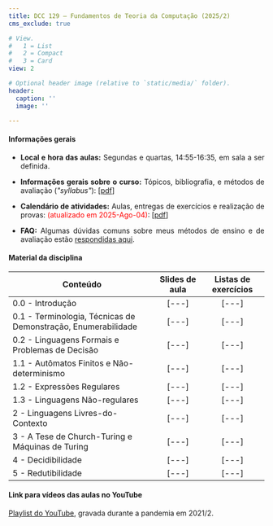 ```yaml
---
title: DCC 129 – Fundamentos de Teoria da Computação (2025/2)
cms_exclude: true

# View.
#   1 = List
#   2 = Compact
#   3 = Card
view: 2

# Optional header image (relative to `static/media/` folder).
header:
  caption: ''
  image: ''

---
```


<div style="text-align: justify"> 

#### Informações gerais

- **Local e hora das aulas:** Segundas e quartas, 14:55-16:35, em sala a ser definida.

- **Informações gerais sobre o curso:** Tópicos, bibliografia, e métodos de avaliação (*"syllabus"*): [[pdf](https://homepages.dcc.ufmg.br/~msalvim/courses/ftc/Aula0.0_InformacoesGerais%5bstill%5d.pdf)]

- **Calendário de atividades:** Aulas, entregas de exercícios e realização de provas: 
<span style="color:red">(atualizado em 2025-Ago-04)</span>: [[pdf](https://homepages.dcc.ufmg.br/~msalvim/courses/ftc/FTC-2025-2%20-%20Cronograma.pdf)] 

<!-- - <span style="color:red">**Seminários:**</span>
    - <span style="color:red">Instruções:</span> [[pdf]](https://homepages.dcc.ufmg.br/~msalvim/courses/ftc/seminario%5binstrucoes%5d.pdf)
    - <span style="color:red">Grupos, tópicos e datas de apresentação:</span> [[pdf]](https://homepages.dcc.ufmg.br/~msalvim/courses/ftc/seminarios-grupos-topicos.pdf) -->

- **FAQ:** Algumas dúvidas comuns sobre meus métodos de ensino e de avaliação estão [respondidas aqui](../../faqs/teaching-grading/).

#### Material da disciplina

| Conteúdo | Slides de aula | Listas de exercícios |
| --- | :---: | :---: | 
| 0.0 - Introdução | [---] | [---] | 
| 0.1 - Terminologia, Técnicas de Demonstração, Enumerabilidade | [---] | [---] | 
| 0.2 - Linguagens Formais e Problemas de Decisão | [---] | [---] | 
| 1.1 - Autômatos Finitos e Não-determinismo | [---] | [---] | 
| 1.2 - Expressões Regulares | [---] | [---] | 
| 1.3 - Linguagens Não-regulares | [---] | [---] | 
| 2 - Linguagens Livres-do-Contexto | [---] | [---] | 
| 3 - A Tese de Church-Turing e Máquinas de Turing | [---] | [---] | 
| 4 - Decidibilidade | [---] | [---] | 
| 5 - Redutibilidade | [---] | [---] | 

####  Link para vídeos das aulas no YouTube
 
[Playlist do YouTube](https://www.youtube.com/playlist?list=PLthT0cpFNWk_FMiKxsQQ9S8m_JmsA7r-L), gravada durante a pandemia em 2021/2.


</div>